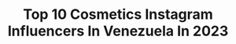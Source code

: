 ---
title: Top 10 Cosmetics Instagram Influencers In Venezuela In 2023
description: >-
  Find top cosmetics Instagram influencers in Venezuela in 2023. Most popular hashtags: #makeup #makeupartist #venezuela #makeuptutorial.
platform: Instagram
hits: 15
text_top: Discover the best Instagram influencers on inBeat.
text_bottom: Our database holds 15 Instagram influencers like this in Venezuela for you to connect with.
profiles:
  - username: "dra.marcelamolina"
    fullname: >-
      Dra. Marcela Molina Poblete
    bio: >-
      Cirugía Plástica, Estética, Reconstructiva, condición Post Bariátrica Miembro SVCPREM CC Los Campitos Symmetria piso3 Link para consultas👇🏻
    location: "Venezuela"
    followers: 59828
    engagement: 134
    commentsToLikes: 0.109611
    id: ck5buy54mimyj0i11ocor8hx1
    verified: false
    hashtags: "#surgery, #cosmeticsurgery, #abdominoplasty, #quirofano"
  - username: "abcschool1"
    fullname: >-
      ABC SCHOOL
    bio: >-
      Formación de Maquillaje Profesional. La Castellana, Caracas. 📱+58 (0424)2651297 - 📱(0412)9006079 📧 inf.abcshoolvzla@gmail.com
    location: "Venezuela"
    followers: 49224
    engagement: 66
    commentsToLikes: 0.071296
    id: ck602t8dej0j20i14v6i559t0
    verified: false
    hashtags: "#makeuplovers, #repost, #abcshopvzla, #xmas"
  - username: "drnelsonleon"
    fullname: >-
      Nelson León - Maxilofacial
    bio: >-
      📞+58 212 9880526 📲WhatsApp+58 4125415222 📩infomaxilofacial@gmail.com Cirugía Ortognática-Implantes Dentales Cirugía Maxilofacial 🇻🇪Caracas-VENEZUELA
    location: "Venezuela"
    followers: 112514
    engagement: 158
    commentsToLikes: 0.036701
    id: ck15ryt16ads10i19mtlodxcg
    verified: false
    hashtags: "#gummysmile, #orthognathic, #facialchange, #surgery"
  - username: "carelquezada"
    fullname: >-
      C a r e l  Q u e z a d a💕
    bio: >-
      •Let all that you do be done in love• 1Co16:14 💋Makeup • FAITH🤍 ✨TIK TOK +1.4M ➕@eresvirtuosaonline 💌carelquezada@gmail.com
    location: "Venezuela"
    followers: 40829
    engagement: 393
    commentsToLikes: 0.026775
    id: ck6ud9ysljw7u0j71roknow1s
    verified: false
    hashtags: "#navidad, #100, #maquillajeromantico, #200"
  - username: "martinezcmakeup"
    fullname: >-
      MARILEXI MARTINEZ
    bio: >-
      Profesional Makeup Artist ✨Cada quien brilla a su manera✨ 📍Barcelona - Anzoátegui 📲Para cursos y citas⬇️
    location: "Venezuela"
    followers: 6206
    engagement: 441
    commentsToLikes: 0.300727
    id: ck5cesb8elm380i11f15qy6ih
    verified: false
    hashtags: "#beauty, #makeupideas, #maquillajesencillo, #maquillaje"
  - username: "ceciliamendez"
    fullname: >-
      𝐜𝐞𝐜𝐢
    bio: >-
      19┊using my face as a sketchbook
    location: "Venezuela"
    followers: 4871
    engagement: 1634
    commentsToLikes: 0.164764
    id: ck5hennw8tv4f0i117lsmxxop
    verified: false
    hashtags: "#avantgardemakeup, #macromakeup, #aestheticmakeup, #tiktokmakeup"
  - username: "mishelegonzalezmakeup"
    fullname: >-
      Mishele Gonzalez
    bio: >-
      Bienvenida a mi mundo rosa 🌸 Mommy & Wife 🌸 Professional Makeup Artist International Certified 🇩🇴🇲🇽🇧🇷 GUATEMALA📍 #beautybloggers
    location: "Venezuela"
    followers: 9614
    engagement: 469
    commentsToLikes: 0.055939
    id: ck6u21513p3h20j71tiur5ral
    verified: false
    hashtags: "#makeup, #xmas, #eyeshadow, #photoshoot"
  - username: "marco.govea"
    fullname: >-
      Marco Govea
    bio: >-
      MAKEUP ARTIST BRIDAL&SOCIAL 📩 📞 marcogoveamakeupartist@gmail.com
    location: "Venezuela"
    followers: 46444
    engagement: 169
    commentsToLikes: 0.142847
    id: ck6tk6vpl447p0j71909mx13b
    verified: false
    hashtags: "#model, #maquillaje, #makeup, #makeupartist"
  - username: "adrianamonsalvemakeup"
    fullname: >-
      Adriana Monsalve
    bio: >-
      👩🏻‍🎨Makeup Artistic 🇺🇸 ✏️Content Creator 💄Tips🎥Tutoriales 👣 👩‍💻Classes online 🛍PR| Collabs makeupadrianamonsalve@gmail.com 👇Whathsapp 📞
    location: "Venezuela"
    followers: 24477
    engagement: 350
    commentsToLikes: 0.086526
    id: ck602ymi6k1c60i14hztkfwi8
    verified: false
    hashtags: "#maybelline, #muavzla, #makeupforbarbies, #tutorial"
  - username: "osoriomelaniemakeup"
    fullname: >-
      Melanie Osorio | MakeUp Artist
    bio: >-
      💜Beauty Content Creator 🌈Venezolana CEO @tutiendazafiro 📩PR: osoriomelaniemakeup@gmail.com Infoooo⤵️
    location: "Venezuela"
    followers: 14257
    engagement: 534
    commentsToLikes: 0.032179
    id: ck0udl39ojfiy0i19blygkewj
    verified: false
    hashtags: "#makeuplooks, #makeup, #makeuptutorial, #makeuplover"
---